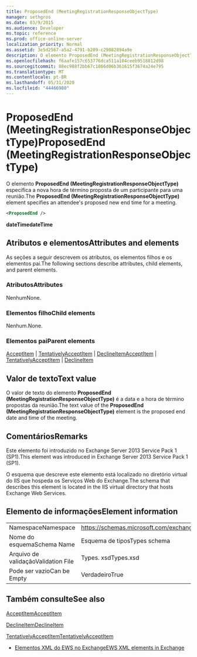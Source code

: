 ```yaml
---
title: ProposedEnd (MeetingRegistrationResponseObjectType)
manager: sethgros
ms.date: 03/9/2015
ms.audience: Developer
ms.topic: reference
ms.prod: office-online-server
localization_priority: Normal
ms.assetid: 3e5d2567-a5a2-4791-b209-c29082894a9e
description: O elemento ProposedEnd (MeetingRegistrationResponseObjectType) especifica a nova hora de término proposta de um participante para uma reunião.
ms.openlocfilehash: f6aafe157c653776dca511a104ceeb9518812d98
ms.sourcegitcommit: 88ec988f2bb67c1866d06b361615f3674a24e795
ms.translationtype: MT
ms.contentlocale: pt-BR
ms.lasthandoff: 05/31/2020
ms.locfileid: "44466980"
---
```

# <a name="proposedend-meetingregistrationresponseobjecttype"></a><span data-ttu-id="0b856-103">ProposedEnd (MeetingRegistrationResponseObjectType)</span><span class="sxs-lookup"><span data-stu-id="0b856-103">ProposedEnd (MeetingRegistrationResponseObjectType)</span></span>

<span data-ttu-id="0b856-104">O elemento **ProposedEnd (MeetingRegistrationResponseObjectType)** especifica a nova hora de término proposta de um participante para uma reunião.</span><span class="sxs-lookup"><span data-stu-id="0b856-104">The **ProposedEnd (MeetingRegistrationResponseObjectType)** element specifies an attendee's proposed new end time for a meeting.</span></span> 
  
```XML
<ProposedEnd />
```

 <span data-ttu-id="0b856-105">**dateTime**</span><span class="sxs-lookup"><span data-stu-id="0b856-105">**dateTime**</span></span>
## <a name="attributes-and-elements"></a><span data-ttu-id="0b856-106">Atributos e elementos</span><span class="sxs-lookup"><span data-stu-id="0b856-106">Attributes and elements</span></span>

<span data-ttu-id="0b856-107">As seções a seguir descrevem os atributos, os elementos filhos e os elementos pai.</span><span class="sxs-lookup"><span data-stu-id="0b856-107">The following sections describe attributes, child elements, and parent elements.</span></span>
  
### <a name="attributes"></a><span data-ttu-id="0b856-108">Atributos</span><span class="sxs-lookup"><span data-stu-id="0b856-108">Attributes</span></span>

<span data-ttu-id="0b856-109">Nenhum</span><span class="sxs-lookup"><span data-stu-id="0b856-109">None.</span></span>
  
### <a name="child-elements"></a><span data-ttu-id="0b856-110">Elementos filho</span><span class="sxs-lookup"><span data-stu-id="0b856-110">Child elements</span></span>

<span data-ttu-id="0b856-111">Nenhum.</span><span class="sxs-lookup"><span data-stu-id="0b856-111">None.</span></span>
  
### <a name="parent-elements"></a><span data-ttu-id="0b856-112">Elementos pai</span><span class="sxs-lookup"><span data-stu-id="0b856-112">Parent elements</span></span>

<span data-ttu-id="0b856-113">[AcceptItem](acceptitem.md)  |  [TentativelyAcceptItem](tentativelyacceptitem.md)  |  [DeclineItem](declineitem.md)</span><span class="sxs-lookup"><span data-stu-id="0b856-113">[AcceptItem](acceptitem.md) | [TentativelyAcceptItem](tentativelyacceptitem.md) | [DeclineItem](declineitem.md)</span></span>
  
## <a name="text-value"></a><span data-ttu-id="0b856-114">Valor de texto</span><span class="sxs-lookup"><span data-stu-id="0b856-114">Text value</span></span>

<span data-ttu-id="0b856-115">O valor de texto do elemento **ProposedEnd (MeetingRegistrationResponseObjectType)** é a data e a hora de término propostas da reunião.</span><span class="sxs-lookup"><span data-stu-id="0b856-115">The text value of the **ProposedEnd (MeetingRegistrationResponseObjectType)** element is the proposed end date and time of the meeting.</span></span> 
  
## <a name="remarks"></a><span data-ttu-id="0b856-116">Comentários</span><span class="sxs-lookup"><span data-stu-id="0b856-116">Remarks</span></span>

<span data-ttu-id="0b856-117">Este elemento foi introduzido no Exchange Server 2013 Service Pack 1 (SP1).</span><span class="sxs-lookup"><span data-stu-id="0b856-117">This element was introduced in Exchange Server 2013 Service Pack 1 (SP1).</span></span>
  
<span data-ttu-id="0b856-118">O esquema que descreve este elemento está localizado no diretório virtual do IIS que hospeda os Serviços Web do Exchange.</span><span class="sxs-lookup"><span data-stu-id="0b856-118">The schema that describes this element is located in the IIS virtual directory that hosts Exchange Web Services.</span></span>
  
## <a name="element-information"></a><span data-ttu-id="0b856-119">Elemento de informações</span><span class="sxs-lookup"><span data-stu-id="0b856-119">Element information</span></span>

|||
|:-----|:-----|
|<span data-ttu-id="0b856-120">Namespace</span><span class="sxs-lookup"><span data-stu-id="0b856-120">Namespace</span></span>  <br/> |https://schemas.microsoft.com/exchange/services/2006/types  <br/> |
|<span data-ttu-id="0b856-121">Nome do esquema</span><span class="sxs-lookup"><span data-stu-id="0b856-121">Schema Name</span></span>  <br/> |<span data-ttu-id="0b856-122">Esquema de tipos</span><span class="sxs-lookup"><span data-stu-id="0b856-122">Types schema</span></span>  <br/> |
|<span data-ttu-id="0b856-123">Arquivo de validação</span><span class="sxs-lookup"><span data-stu-id="0b856-123">Validation File</span></span>  <br/> |<span data-ttu-id="0b856-124">Types. xsd</span><span class="sxs-lookup"><span data-stu-id="0b856-124">Types.xsd</span></span>  <br/> |
|<span data-ttu-id="0b856-125">Pode ser vazio</span><span class="sxs-lookup"><span data-stu-id="0b856-125">Can be Empty</span></span>  <br/> |<span data-ttu-id="0b856-126">Verdadeiro</span><span class="sxs-lookup"><span data-stu-id="0b856-126">True</span></span>  <br/> |
   
## <a name="see-also"></a><span data-ttu-id="0b856-127">Também consulte</span><span class="sxs-lookup"><span data-stu-id="0b856-127">See also</span></span>



[<span data-ttu-id="0b856-128">AcceptItem</span><span class="sxs-lookup"><span data-stu-id="0b856-128">AcceptItem</span></span>](acceptitem.md)
  
[<span data-ttu-id="0b856-129">DeclineItem</span><span class="sxs-lookup"><span data-stu-id="0b856-129">DeclineItem</span></span>](declineitem.md)
  
[<span data-ttu-id="0b856-130">TentativelyAcceptItem</span><span class="sxs-lookup"><span data-stu-id="0b856-130">TentativelyAcceptItem</span></span>](tentativelyacceptitem.md)


- [<span data-ttu-id="0b856-131">Elementos XML do EWS no Exchange</span><span class="sxs-lookup"><span data-stu-id="0b856-131">EWS XML elements in Exchange</span></span>](ews-xml-elements-in-exchange.md)

